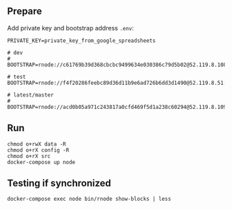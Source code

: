 ## Prepare

Add private key and bootstrap address `.env`:

``` shell
PRIVATE_KEY=private_key_from_google_spreadsheets

# dev
# BOOTSTRAP=rnode://c61769b39d368cbcbc9499634e030386c79d5b02@52.119.8.108:40400

# test
BOOTSTRAP=rnode://f4f20286feebc89d36d11b9e6ad726b6dd3d1490@52.119.8.51:40400

# latest/master
# BOOTSTRAP=rnode://acd0b05a971c243817a0cfd469f5d1a238c60294@52.119.8.109:40400
```

## Run

``` shell
chmod o+rwX data -R
chmod o+rX config -R
chmod o+rX src
docker-compose up node
```

## Testing if synchronized
```shell
docker-compose exec node bin/rnode show-blocks | less
```
